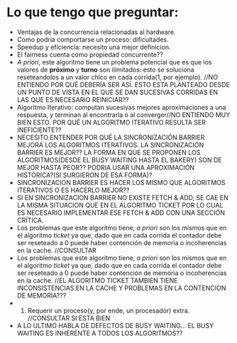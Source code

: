 # Lo que tengo que preguntar:

- Ventajas de la concurrencia relacionadas al hardware.
- Como podria comportarse un proceso: dificultades.
- Speedup y eficiencia: necesito una mejor definicion.
- El fairness cuenta como propiedad concurrente??
- *A priori*, este algoritmo tiene un problema potencial que es que los valores de **próximo** y **turno** son ilimitados: esto se soluciona reseteandolos a un valor chico en cada corrida(1, por ejemplo). //NO ENTIENDO POR QUÉ DEBERÍA SER ASÍ. ESTO ESTA PLANTEADO DESDE UN PUNTO DE VISTA EN EL QUE SE DAN SUCESIVAS CORRIDAS EN LAS QUE ES NECESARIO REINICIAR??
- Algoritmo Iterativo: computan sucesivas mejores aproximaciones a una respuesta, y terminan al encontrarla o al converger//NO ENTIENDO MUY BIEN ESTO. POR QUÉ UN ALGORITMO ITERATIVO RESULTA SER INEFICIENTE??
- NECESITO ENTENDER POR QUÉ LA SINCRONIZACIÓN BARRIER MEJORA LOS ALGORITMOS ITERATIVOS. LA SINCRONIZACIÓN BARRIER ES MEJOR?? LA FORMA EN QUE SE PROPONEN LOS ALGORITMOS(DESDE EL BUSY WAITING HASTA EL BAKERY) SON DE MEJOR HASTA PEOR?? PODRIA USAR UNA APROXIMACIÓN HISTÓRICA?(SI SURGIERON DE ESA FORMA)?
- SINCRONIZACION BARRIER ES HACER LOS MISMO QUE ALGORITMOS ITERATIVOS O ES HACERLO MEJOR??
- SI EN SINCRONIZACION BARRIER NO EXISTE FETCH & ADD, SE CAE EN LA MISMA SITUACION QUE EN EL ALGORITMO TICKET POR LO CUAL ES NECESARIO IMPLEMENTAR ESE FETCH & ADD CON UNA SECCIÓN CRÍTICA.
- Los problemas que este algoritmo tiene, *a priori* son los mismos que en el algoritmo *ticket* ya que, dado que en cada corrida el contador debe ser reseteado a 0 puede haber contención de memoria o incoherencias en la cache. //CONSULTAR
- Los problemas que este algoritmo tiene, *a priori* son los mismos que en el algoritmo *ticket* ya que, dado que en cada corrida el contador debe ser reseteado a 0 puede haber contención de memoria o incoherencias en la cache. //EL ALGORITMO TICKET TAMBIEN TIENE INCONSISTENCIAS EN LA CACHE Y PROBLEMAS EN LA CONTENCION DE MEMORIA???
- 1. Requerir un proceso(y, por ende, un procesador) extra. //CONSULTAR SI ESTA BIEN
- A LO ULTIMO HABLA DE DEFECTOS DE BUSY WAITING... EL BUSY WAITING ES INHERENTE A TODOS LOS ALGORITMOS??